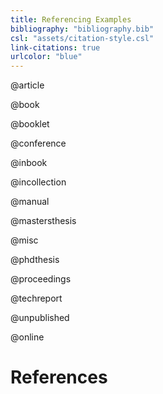 ```yaml
---
title: Referencing Examples
bibliography: "bibliography.bib"
csl: "assets/citation-style.csl"
link-citations: true
urlcolor: "blue"
---
```

<!-- TODO: biblatex examples -->

@article

@book

@booklet

@conference

@inbook

@incollection

@manual

@mastersthesis

@misc

@phdthesis

@proceedings

@techreport

@unpublished

@online

# References
